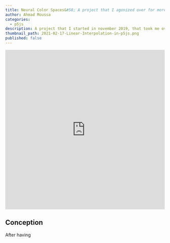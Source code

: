 ```yaml
---
title: Neural Color Spaces&#58; A project that I agonized over for more than a year.
author: Ahmad Moussa
categories:
  - p5js
description: A project that I started in november 2019, that took me over a year to complete. In this post I talk about I created a system that can generate color palettes and can learn aspects of the human color selection process.
thumbnail_path: 2021-02-17-Linear-Interpolation-in-p5js.png
published: false
---
```


<div style="width:100%;height:0;padding-bottom:100%;position:relative;"><iframe src="https://giphy.com/embed/lYgsRPkt16EL5U2fvR" width="100%" height="100%" style="position:absolute; pointer-events:none;" frameBorder="0" class="giphy-embed" allowFullScreen></iframe></div>

<h2>Conception</h2>

<p>After having</p>


